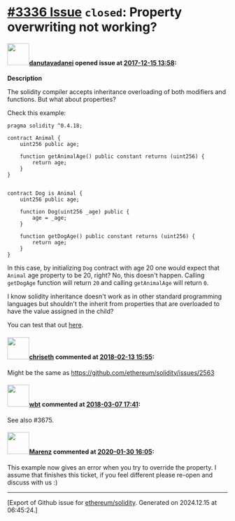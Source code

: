 # [\#3336 Issue](https://github.com/ethereum/solidity/issues/3336) `closed`: Property overwriting not working?

#### <img src="https://avatars.githubusercontent.com/u/13782979?u=37a496ae55a76975b1f6c135fbcdbca44462b850&v=4" width="50">[danutavadanei](https://github.com/danutavadanei) opened issue at [2017-12-15 13:58](https://github.com/ethereum/solidity/issues/3336):

**Description**

The solidity compiler accepts inheritance overloading of both modifiers and functions. But what about properties?

Check this example:
```sol
pragma solidity ^0.4.18;

contract Animal {
    uint256 public age;
    
    function getAnimalAge() public constant returns (uint256) {
        return age;
    }
}


contract Dog is Animal {
    uint256 public age;
    
    function Dog(uint256 _age) public {
        age = _age;
    }
    
    function getDogAge() public constant returns (uint256) {
        return age;
    }
}
```

In this case, by initializing `Dog` contract with age 20 one would expect that `Animal` age property to be 20, right? No, this doesn't happen. Calling `getDogAge` function will return `20` and calling `getAnimalAge` will return `0`.

I know solidity inheritance doesn't work as in other standard programming languages but shouldn't the inherit from properties that are overloaded  to have the value assigned in the child?

You can test that out [here](https://ethfiddle.com/mtn7Pbpqhs).

#### <img src="https://avatars.githubusercontent.com/u/9073706?v=4" width="50">[chriseth](https://github.com/chriseth) commented at [2018-02-13 15:55](https://github.com/ethereum/solidity/issues/3336#issuecomment-365309853):

Might be the same as https://github.com/ethereum/solidity/issues/2563

#### <img src="https://avatars.githubusercontent.com/u/563406?v=4" width="50">[wbt](https://github.com/wbt) commented at [2018-03-07 17:41](https://github.com/ethereum/solidity/issues/3336#issuecomment-371220730):

See also #3675.

#### <img src="https://avatars.githubusercontent.com/u/424752?u=2d50de05ec528b9b84f8b905a56e90669b0f8927&v=4" width="50">[Marenz](https://github.com/Marenz) commented at [2020-01-30 16:05](https://github.com/ethereum/solidity/issues/3336#issuecomment-580324497):

This example now gives an error when you try to override the property. I assume that finishes this ticket,  if you feel different please re-open and discuss with us :)


-------------------------------------------------------------------------------



[Export of Github issue for [ethereum/solidity](https://github.com/ethereum/solidity). Generated on 2024.12.15 at 06:45:24.]
